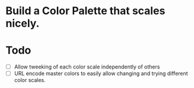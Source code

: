 # Build a Color Palette that scales nicely.


# Todo
-[ ] Allow tweeking of each color scale independently of others
-[ ] URL encode master colors to easily allow changing and trying different color scales.
